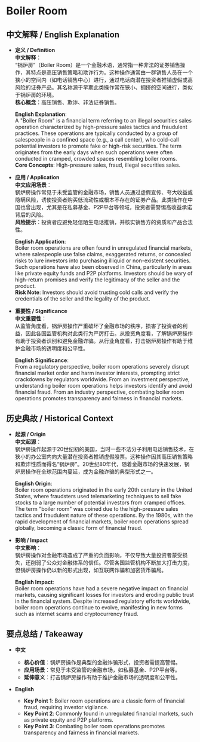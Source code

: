 # Boiler Room

## 中文解释 / English Explanation

* **定义 / Definition**  
  **中文解释**：  
  “锅炉房”（Boiler Room）是一个金融术语，通常指一种非法的证券销售操作，其特点是高压销售策略和欺诈行为。这种操作通常由一群销售人员在一个狭小的空间内（如电话销售中心）进行，通过电话向潜在投资者推销虚假或高风险的证券产品。其名称源于早期此类操作常在狭小、拥挤的空间进行，类似于锅炉房的环境。  
  **核心概念**：高压销售、欺诈、非法证券销售。  

  **English Explanation**:  
  A "Boiler Room" is a financial term referring to an illegal securities sales operation characterized by high-pressure sales tactics and fraudulent practices. These operations are typically conducted by a group of salespeople in a confined space (e.g., a call center), who cold-call potential investors to promote fake or high-risk securities. The term originates from the early days when such operations were often conducted in cramped, crowded spaces resembling boiler rooms.  
  **Core Concepts**: High-pressure sales, fraud, illegal securities sales.  

* **应用 / Application**  
  **中文应用场景**：  
  锅炉房操作常见于未受监管的金融市场，销售人员通过虚假宣传、夸大收益或隐瞒风险，诱使投资者购买低流动性或根本不存在的证券产品。此类操作在中国也曾出现，尤其是在私募基金、P2P平台等领域，投资者需警惕高收益承诺背后的风险。  
  **风险提示**：投资者应避免轻信陌生电话推销，并核实销售方的资质和产品合法性。  

  **English Application**:  
  Boiler room operations are often found in unregulated financial markets, where salespeople use false claims, exaggerated returns, or concealed risks to lure investors into purchasing illiquid or non-existent securities. Such operations have also been observed in China, particularly in areas like private equity funds and P2P platforms. Investors should be wary of high-return promises and verify the legitimacy of the seller and the product.  
  **Risk Note**: Investors should avoid trusting cold calls and verify the credentials of the seller and the legality of the product.  

* **重要性 / Significance**  
  **中文重要性**：  
  从监管角度看，锅炉房操作严重破坏了金融市场的秩序，损害了投资者的利益，因此各国监管机构对此类行为严厉打击。从投资角度看，了解锅炉房操作有助于投资者识别和避免金融诈骗。从行业角度看，打击锅炉房操作有助于维护金融市场的透明度和公平性。  

  **English Significance**:  
  From a regulatory perspective, boiler room operations severely disrupt financial market order and harm investor interests, prompting strict crackdowns by regulators worldwide. From an investment perspective, understanding boiler room operations helps investors identify and avoid financial fraud. From an industry perspective, combating boiler room operations promotes transparency and fairness in financial markets.  

## 历史典故 / Historical Context

* **起源 / Origin**  
  **中文起源**：  
  锅炉房操作起源于20世纪初的美国，当时一些不法分子利用电话销售技术，在狭小的办公室内向大量潜在投资者推销虚假股票。这种操作因其高压销售策略和欺诈性质而得名“锅炉房”。20世纪80年代，随着金融市场的快速发展，锅炉房操作在全球范围内蔓延，成为金融诈骗的典型形式之一。  

  **English Origin**:  
  Boiler room operations originated in the early 20th century in the United States, where fraudsters used telemarketing techniques to sell fake stocks to a large number of potential investors from cramped offices. The term "boiler room" was coined due to the high-pressure sales tactics and fraudulent nature of these operations. By the 1980s, with the rapid development of financial markets, boiler room operations spread globally, becoming a classic form of financial fraud.  

* **影响 / Impact**  
  **中文影响**：  
  锅炉房操作对金融市场造成了严重的负面影响，不仅导致大量投资者蒙受损失，还削弱了公众对金融体系的信任。尽管各国监管机构不断加大打击力度，但锅炉房操作仍以新的形式出现，如互联网诈骗和加密货币骗局。  

  **English Impact**:  
  Boiler room operations have had a severe negative impact on financial markets, causing significant losses for investors and eroding public trust in the financial system. Despite increased regulatory efforts worldwide, boiler room operations continue to evolve, manifesting in new forms such as internet scams and cryptocurrency fraud.  

## 要点总结 / Takeaway

* **中文**  
  - **核心价值**：锅炉房操作是典型的金融诈骗形式，投资者需提高警惕。  
  - **应用场景**：常见于未受监管的金融市场，如私募基金、P2P平台等。  
  - **延伸意义**：打击锅炉房操作有助于维护金融市场的透明度和公平性。  

* **English**  
  - **Key Point 1**: Boiler room operations are a classic form of financial fraud, requiring investor vigilance.  
  - **Key Point 2**: Commonly found in unregulated financial markets, such as private equity and P2P platforms.  
  - **Key Point 3**: Combating boiler room operations promotes transparency and fairness in financial markets.